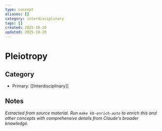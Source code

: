 ```yaml
---
type: concept
aliases: []
category: interdisciplinary
tags: []
created: 2025-10-20
updated: 2025-10-20
---
```


# Pleiotropy

## Category

- Primary: [[Interdisciplinary]]

## Notes

*Extracted from source material. Run `make kb-enrich-auto` to enrich this and other concepts with comprehensive details from Claude's broader knowledge.*
